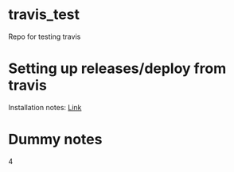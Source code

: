 # travis_test
Repo for testing travis




# Setting up releases/deploy from travis

Installation notes: [Link](https://github.com/travis-ci/travis.rb#installation)


# Dummy notes

4
